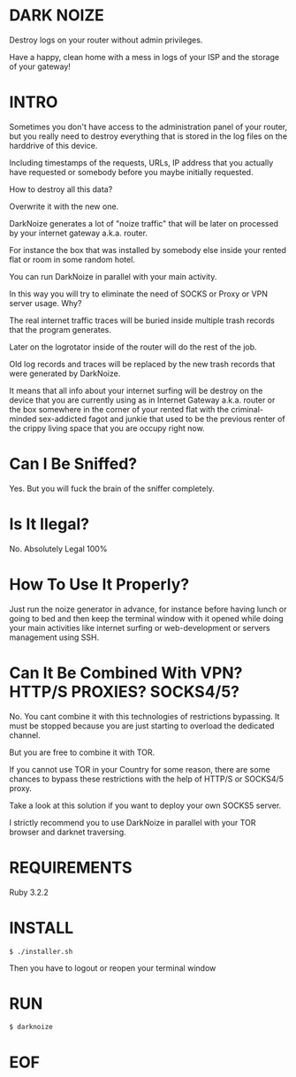 # DARK NOIZE

Destroy logs on your router without admin privileges. 

Have a happy, clean home with a mess in logs of your ISP and the storage of your gateway!

# INTRO

Sometimes you don't have access to the administration panel of your router, but you really need to
destroy everything that is stored in the log files on the harddrive of this device. 

Including timestamps of the requests, URLs, IP address that you actually have requested or somebody before you maybe initially requested.

How to destroy all this data?

Overwrite it with the new one.

DarkNoize generates a lot of "noize traffic" that will be later on processed by your internet gateway a.k.a. router.

For instance the box that was installed by somebody else inside your rented flat or room in some random hotel.

You can run DarkNoize in parallel with your main activity. 

In this way you will try to eliminate the need of SOCKS or Proxy or VPN server usage. Why?

The real internet traffic traces will be buried inside multiple trash records that the program generates.

Later on the logrotator inside of the router will do the rest of the job.

Old log records and traces will be replaced by the new trash records that were generated by DarkNoize. 

It means that all info about your internet surfing will be destroy on the device that you are currently using as in
Internet Gateway a.k.a. router or the box somewhere in the corner of your rented flat with the criminal-minded sex-addicted fagot and junkie that used to be the previous renter of the crippy living space that you are occupy right now.

# Can I Be Sniffed?

Yes. But you will fuck the brain of the sniffer completely. 

# Is It Ilegal?

No. Absolutely Legal 100%

# How To Use It Properly?

Just run the noize generator in advance, for instance before having lunch or going to bed and then keep the terminal window with it opened while doing your main activities like internet surfing or web-development or servers management using SSH.

# Can It Be Combined With VPN? HTTP/S PROXIES? SOCKS4/5?

No. You cant combine it with this technologies of restrictions bypassing. It must be stopped because you are just starting to overload the dedicated channel.

But you are free to combine it with TOR.

If you cannot use TOR in your Country for some reason, there are some chances to bypass these restrictions with the help of HTTP/S or SOCKS4/5 proxy.

Take a look at this solution if you want to deploy your own SOCKS5 server.

I strictly recommend you to use DarkNoize in parallel with your TOR browser and darknet traversing.

# REQUIREMENTS

Ruby 3.2.2

# INSTALL

```
$ ./installer.sh
```

Then you have to logout or reopen your terminal window

# RUN

```
$ darknoize
```

# EOF


